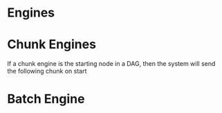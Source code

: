 # Engines

# Chunk Engines

If a chunk engine is the starting node in a DAG, then the system will send the following chunk on start
# Batch Engine